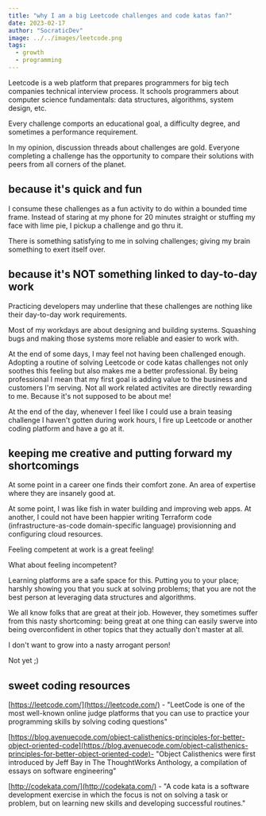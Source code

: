 ```yaml
---
title: "why I am a big Leetcode challenges and code katas fan?"
date: 2023-02-17
author: "SocraticDev"
image: ../../images/leetcode.png
tags:
  - growth
  - programming
---
```


Leetcode is a web platform that prepares programmers for big tech companies
technical interview process. It schools programmers about computer science fundamentals:
data structures, algorithms, system design, etc. 

Every challenge comports an educational goal, a difficulty degree, and
sometimes a performance requirement.

In my opinion, discussion threads about challenges are gold. Everyone
completing a challenge has the opportunity to compare their solutions with
peers from all corners of the planet.

## because it's quick and fun

I consume these challenges as a fun activity to do within a bounded time frame.
Instead of staring at my phone for 20 minutes straight or stuffing my face with
lime pie, I pickup a challenge and go thru it.

There is something satisfying to me in solving challenges; giving my brain
something to exert itself over.

## because it's NOT something linked to day-to-day work

Practicing developers may underline that these challenges are nothing
like their day-to-day work requirements.

Most of my workdays are about designing and building systems. Squashing bugs and
making those systems more reliable and easier to work with. 

At the end of some days, I may feel not having been challenged enough.
Adopting a routine of solving Leetcode or code katas challenges not only
soothes this feeling but also makes me a better
professional. By being professional I mean that my first goal is adding value
to the business and customers I'm serving. Not all work related activites are
directly rewarding to me. Because it's not supposed to be about me!

At the end of the day, whenever I feel like I could use a brain teasing
challenge I haven't gotten during work hours, I fire up Leetcode or another
coding platform and have a go at it.

## keeping me creative and putting forward my shortcomings

At some point in a career one finds their comfort zone. An area of expertise
where they are insanely good at.

At some point, I was like fish in water building and improving web apps. At
another, I could not have been happier writing Terraform code (infrastructure-as-code
domain-specific language) provisionning and configuring cloud resources.

Feeling competent at work is a great feeling!

What about feeling incompetent?

Learning platforms are a safe space for this. Putting you to your place;
harshly showing you that you suck at solving problems; that you are not the
best person at leveraging data structures and algorithms.

We all know folks that are great at their job. However, they sometimes suffer
from this nasty shortcoming: being great at one thing can easily swerve into
being overconfident in other topics that they actually don't master at all.

I don't want to grow into a nasty arrogant person! 

Not yet ;)

## sweet coding resources

[https://leetcode.com/](https://leetcode.com/) - "LeetCode is one of the most
well-known online judge platforms that you can use to practice your programming
skills by solving coding questions"

[https://blog.avenuecode.com/object-calisthenics-principles-for-better-object-oriented-code](https://blog.avenuecode.com/object-calisthenics-principles-for-better-object-oriented-code)- "Object Calisthenics were first introduced by Jeff Bay in The ThoughtWorks
Anthology, a compilation of essays on software engineering"

[http://codekata.com/](http://codekata.com/) - "A code kata is a software development exercise in which the focus is not on solving a task or problem, but on learning new skills and developing successful routines."